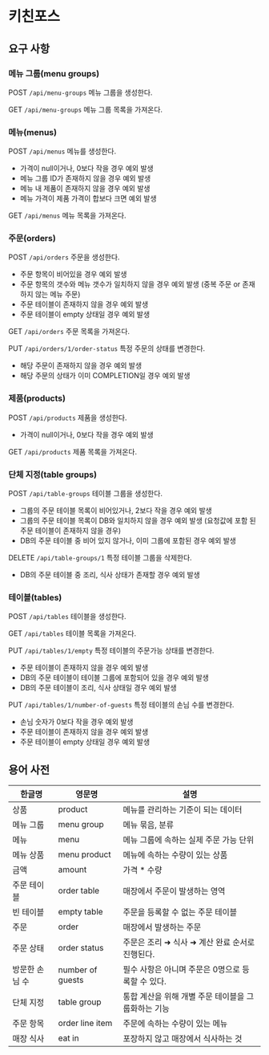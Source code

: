 # 키친포스

## 요구 사항

### 메뉴 그룹(menu groups)

POST `/api/menu-groups`
메뉴 그룹을 생성한다.

GET `/api/menu-groups`
메뉴 그룹 목록을 가져온다.


### 메뉴(menus)

POST `/api/menus`
메뉴를 생성한다.
- 가격이 null이거나, 0보다 작을 경우 예외 발생
- 메뉴 그룹 ID가 존재하지 않을 경우 예외 발생
- 메뉴 내 제품이 존재하지 않을 경우 예외 발생
- 메뉴 가격이 제품 가격이 합보다 크면 예외 발생

GET `/api/menus`
메뉴 목록을 가져온다.


### 주문(orders)

POST `/api/orders`
주문을 생성한다.
- 주문 항목이 비어있을 경우 예외 발생
- 주문 항목의 갯수와 메뉴 갯수가 일치하지 않을 경우 예외 발생
  (중복 주문 or 존재하지 않는 메뉴 주문)
- 주문 테이블이 존재하지 않을 경우 예외 발생
- 주문 테이블이 empty 상태일 경우 예외 발생

GET `/api/orders`
주문 목록을 가져온다.

PUT `/api/orders/1/order-status`
특정 주문의 상태를 변경한다.
- 해당 주문이 존재하지 않을 경우 예외 발생
- 해당 주문의 상태가 이미 COMPLETION일 경우 예외 발생


### 제품(products)

POST `/api/products`
제품을 생성한다.
- 가격이 null이거나, 0보다 작을 경우 예외 발생

GET `/api/products`
제품 목록을 가져온다.


### 단체 지정(table groups)

POST `/api/table-groups`
테이블 그룹을 생성한다.
- 그룹의 주문 테이블 목록이 비어있거나, 2보다 작을 경우 예외 발생
- 그룹의 주문 테이블 목록이 DB와 일치하지 않을 경우 예외 발생
  (요청값에 포함 된 주문 테이블이 존재하지 않을 경우)
- DB의 주문 테이블 중 비어 있지 않거나, 이미 그룹에 포함된 경우 예외 발생

DELETE `/api/table-groups/1`
특정 테이블 그룹을 삭제한다.
- DB의 주문 테이블 중 조리, 식사 상태가 존재할 경우 예외 발생


### 테이블(tables)

POST `/api/tables`
테이블을 생성한다.

GET `/api/tables`
테이블 목록을 가져온다.

PUT `/api/tables/1/empty`
특정 테이블의 주문가능 상태를 변경한다.
- 주문 테이블이 존재하지 않을 경우 예외 발생
- DB의 주문 테이블이 테이블 그룹에 포함되어 있을 경우 예외 발생
- DB의 주문 테이블이 조리, 식사 상태일 경우 예외 발생

PUT `/api/tables/1/number-of-guests`
특정 테이블의 손님 수를 변경한다.
- 손님 숫자가 0보다 작을 경우 예외 발생
- 주문 테이블이 존재하지 않을 경우 예외 발생
- 주문 테이블이 empty 상태일 경우 예외 발생


## 용어 사전

| 한글명 | 영문명 | 설명 |
| --- | --- | --- |
| 상품 | product | 메뉴를 관리하는 기준이 되는 데이터 |
| 메뉴 그룹 | menu group | 메뉴 묶음, 분류 |
| 메뉴 | menu | 메뉴 그룹에 속하는 실제 주문 가능 단위 |
| 메뉴 상품 | menu product | 메뉴에 속하는 수량이 있는 상품 |
| 금액 | amount | 가격 * 수량 |
| 주문 테이블 | order table | 매장에서 주문이 발생하는 영역 |
| 빈 테이블 | empty table | 주문을 등록할 수 없는 주문 테이블 |
| 주문 | order | 매장에서 발생하는 주문 |
| 주문 상태 | order status | 주문은 조리 ➜ 식사 ➜ 계산 완료 순서로 진행된다. |
| 방문한 손님 수 | number of guests | 필수 사항은 아니며 주문은 0명으로 등록할 수 있다. |
| 단체 지정 | table group | 통합 계산을 위해 개별 주문 테이블을 그룹화하는 기능 |
| 주문 항목 | order line item | 주문에 속하는 수량이 있는 메뉴 |
| 매장 식사 | eat in | 포장하지 않고 매장에서 식사하는 것 |
